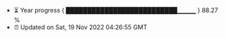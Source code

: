 - ⏳ Year progress { ██████████████████████████▁▁▁▁ } 88.27 %
- ⏰ Updated on Sat, 19 Nov 2022 04:26:55 GMT

